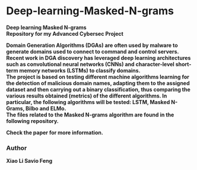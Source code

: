 # Deep-learning-Masked-N-grams
<b>Deep learning Masked N-grams<b> <br>
Repository for my Advanced Cybersec Project

Domain Generation Algorithms (DGAs) are often used by malware to generate domains used to connect to command and control servers. Recent work in DGA discovery has leveraged deep learning architectures such as convolutional neural networks (CNNs) and character-level short-term memory networks (LSTMs) to classify domains. <br>
The project is based on testing different machine algorithms learning for the detection of malicious domain names, adapting them to the assigned dataset and then carrying out a binary classification, thus comparing the various results obtained (metrics) of the different algorithms. In particular, the following algorithms will be tested: LSTM, Masked N-Grams, Bilbo and ELMo. <br>
The files related to the Masked N-grams algorithm are found in the following repository.<br>

Check the paper for more information.

### Author
Xiao Li Savio Feng
